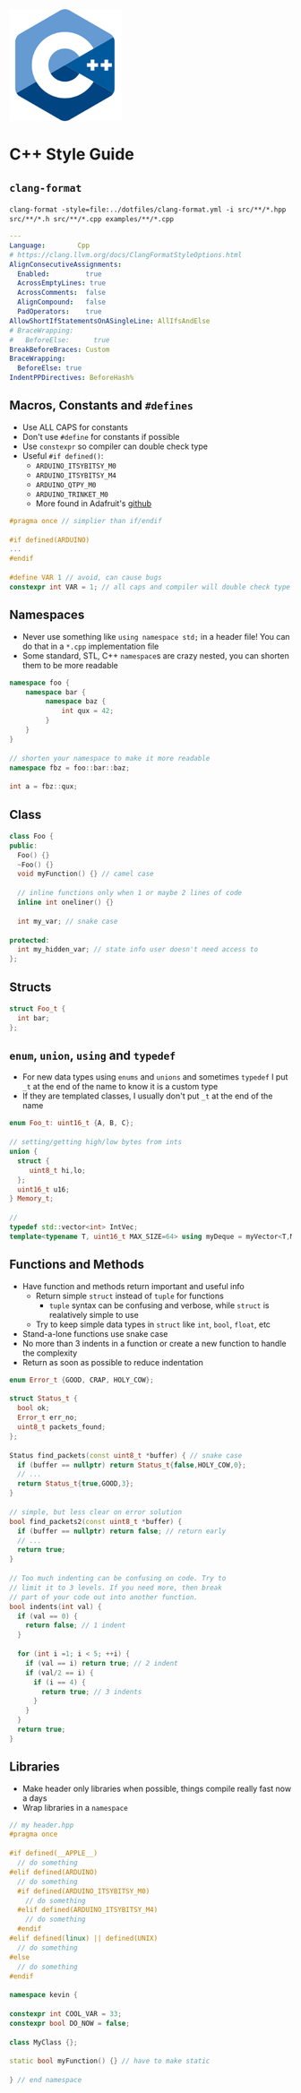 <a href="https://isocpp.org/" target="_blank"> 
  <img src="https://raw.githubusercontent.com/devicons/devicon/master/icons/cplusplus/cplusplus-original.svg" alt="C++" height="200"/> 
</a>  
  
# C++ Style Guide

## `clang-format`

`clang-format -style=file:../dotfiles/clang-format.yml -i src/**/*.hpp src/**/*.h src/**/*.cpp examples/**/*.cpp`

```yaml
---
Language:        Cpp
# https://clang.llvm.org/docs/ClangFormatStyleOptions.html
AlignConsecutiveAssignments:
  Enabled:         true
  AcrossEmptyLines: true
  AcrossComments:  false
  AlignCompound:   false
  PadOperators:    true
AllowShortIfStatementsOnASingleLine: AllIfsAndElse
# BraceWrapping:
#   BeforeElse:      true
BreakBeforeBraces: Custom
BraceWrapping:
  BeforeElse: true
IndentPPDirectives: BeforeHash%    
```

## Macros, Constants and `#defines`

- Use ALL CAPS for constants 
- Don't use `#define` for constants if possible
- Use `constexpr` so compiler can double check type
- Useful `#if defined()`:
  - `ARDUINO_ITSYBITSY_M0`
  - `ARDUINO_ITSYBITSY_M4`
  - `ARDUINO_QTPY_M0`
  - `ARDUINO_TRINKET_M0`
  - More found in Adafruit's [github](https://github.com/adafruit/ArduinoCore-samd/blob/master/boards.txt)

```cpp
#pragma once // simplier than if/endif

#if defined(ARDUINO)
...
#endif

#define VAR 1 // avoid, can cause bugs
constexpr int VAR = 1; // all caps and compiler will double check type usage
```

## Namespaces

- Never use something like `using namespace std;` in a header file! You can do that in a `*.cpp` implementation file
- Some standard, STL, C++ `namespace`s are crazy nested, you can shorten them to be more readable

```cpp
namespace foo {
    namespace bar {
         namespace baz {
             int qux = 42;
         }
    }
}
 
// shorten your namespace to make it more readable
namespace fbz = foo::bar::baz;

int a = fbz::qux;
```

## Class

```cpp
class Foo {
public:
  Foo() {}
  ~Foo() {}
  void myFunction() {} // camel case
  
  // inline functions only when 1 or maybe 2 lines of code
  inline int oneliner() {} 
  
  int my_var; // snake case
  
protected:
  int my_hidden_var; // state info user doesn't need access to
};
```

## Structs

```cpp
struct Foo_t {
  int bar;
};
```


## `enum`, `union`, `using` and `typedef`

- For new data types using `enums` and `unions` and sometimes `typedef` I put `_t` at the end of the name to know it is a custom type
- If they are templated classes, I usually don't put `_t` at the end of the name

```cpp
enum Foo_t: uint16_t {A, B, C};

// setting/getting high/low bytes from ints
union {
  struct {
     uint8_t hi,lo;
  };
  uint16_t u16;
} Memory_t;

// 
typedef std::vector<int> IntVec;
template<typename T, uint16_t MAX_SIZE=64> using myDeque = myVector<T,MAX_SIZE>;
```

## Functions and Methods

- Have function and methods return important and useful info
  - Return simple `struct` instead of `tuple` for functions
    - `tuple` syntax can be confusing and verbose, while `struct` is realatively simple to use
  - Try to keep simple data types in `struct` like `int`, `bool`, `float`, etc
- Stand-a-lone functions use snake case
- No more than 3 indents in a function or create a new function to handle the complexity
- Return as soon as possible to reduce indentation

```c++
enum Error_t {GOOD, CRAP, HOLY_COW};

struct Status_t {
  bool ok;
  Error_t err_no;
  uint8_t packets_found;
};

Status find_packets(const uint8_t *buffer) { // snake case
  if (buffer == nullptr) return Status_t{false,HOLY_COW,0};
  // ...
  return Status_t{true,GOOD,3};
}

// simple, but less clear on error solution
bool find_packets2(const uint8_t *buffer) {
  if (buffer == nullptr) return false; // return early
  // ...
  return true;
}

// Too much indenting can be confusing on code. Try to 
// limit it to 3 levels. If you need more, then break
// part of your code out into another function.
bool indents(int val) {
  if (val == 0) {
    return false; // 1 indent
  }
  
  for (int i =1; i < 5; ++i) {
    if (val == i) return true; // 2 indent
    if (val/2 == i) {
      if (i == 4) {
        return true; // 3 indents
      }
    }
  }
  return true;
}
```

## Libraries

- Make header only libraries when possible, things compile really fast now a days
- Wrap libraries in a `namespace`

```cpp
// my header.hpp
#pragma once

#if defined(__APPLE__)
  // do something
#elif defined(ARDUINO)
  // do something
  #if defined(ARDUINO_ITSYBITSY_M0)
    // do something
  #elif defined(ARDUINO_ITSYBITSY_M4)
    // do something
  #endif
#elif defined(linux) || defined(UNIX)
  // do something
#else
  // do something
#endif

namespace kevin {

constexpr int COOL_VAR = 33;
constexpr bool DO_NOW = false;

class MyClass {};

static bool myFunction() {} // have to make static

} // end namespace
```
